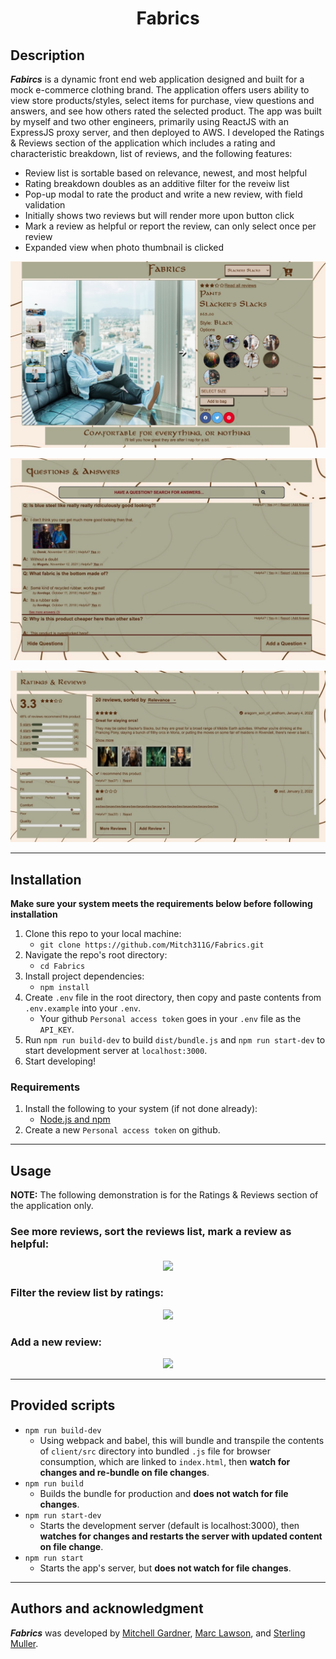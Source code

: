 <h1 align="center">Fabrics</h1>

## Description
***Fabircs*** is a dynamic front end web application designed and built for a mock e-commerce clothing brand. The application offers users ability to view store products/styles, select items for purchase, view questions and answers, and see how others rated the selected product. The app was built by myself and two other engineers, primarily using ReactJS with an ExpressJS proxy server, and then deployed to AWS. I developed the Ratings & Reviews section of the application which includes a rating and characteristic breakdown, list of reviews, and the following features:
- Review list is sortable based on relevance, newest, and most helpful
- Rating breakdown doubles as an additive filter for the reveiw list
- Pop-up modal to rate the product and write a new review, with field validation
- Initially shows two reviews but will render more upon button click
- Mark a review as helpful or report the review, can only select once per review
- Expanded view when photo thumbnail is clicked

<p align="center">
<img src="readme_assets/product_overview.png">
</p>

<p align="center">
<img src="readme_assets/QandA.png">
</p>

<p align="center">
<img src="readme_assets/rating_and_reviews.png">
</p>

---
## Installation
**Make sure your system meets the requirements below before following installation**
1. Clone this repo to your local machine:
    - `git clone https://github.com/Mitch311G/Fabrics.git`
2. Navigate the repo's root directory:
    - `cd Fabrics`
3. Install project dependencies:
    - `npm install`
4. Create `.env` file in the root directory, then copy and paste contents from `.env.example` into your `.env`.
    - Your github `Personal access token` goes in your `.env` file as the `API_KEY`.
5. Run `npm run build-dev` to build `dist/bundle.js` and `npm run start-dev` to start development server at `localhost:3000`.
6. Start developing!

### Requirements
1. Install the following to your system (if not done already):
    - [Node.js and npm](https://nodejs.org/en/download/)
2. Create a new `Personal access token` on github.
---
## Usage
**NOTE:** The following demonstration is for the Ratings & Reviews section of the application only.
### See more reviews, sort the reviews list, mark a review as helpful:
<p align="center">
<img src="readme_assets/review_list.gif">
</p>

### Filter the review list by ratings:
<p align="center">
<img src="readme_assets/review_filter.gif">
</p>

### Add a new review:
<p align="center">
<img src="readme_assets/new_review.gif">
</p>

---
## Provided scripts
- `npm run build-dev`
    - Using webpack and babel, this will bundle and transpile the contents of `client/src` directory into bundled `.js` file for browser consumption, which are linked to `index.html`, then **watch for changes and re-bundle on file changes**.
- `npm run build`
    - Builds the bundle for production and **does not watch for file changes**.
- `npm run start-dev`
    - Starts the development server (default is localhost:3000), then **watches for changes and restarts the server with updated content on file change**.
- `npm run start`
    - Starts the app's server, but **does not watch for file changes**.
---
## Authors and acknowledgment
***Fabrics*** was developed by [Mitchell Gardner](https://github.com/Mitch311G), [Marc Lawson](https://github.com/mlawso33-code), and [Sterling Muller](https://github.com/sterlingmuller).
